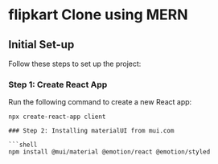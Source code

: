 # flipkart Clone using MERN

## Initial Set-up

Follow these steps to set up the project:

### Step 1: Create React App

Run the following command to create a new React app:

```shell
npx create-react-app client

### Step 2: Installing materialUI from mui.com

```shell
npm install @mui/material @emotion/react @emotion/styled
